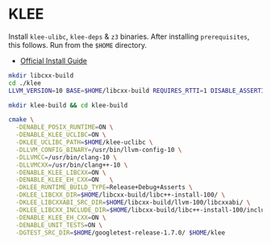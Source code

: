 # KLEE

Install `klee-ulibc`, `klee-deps` & `z3` binaries.
After installing `prerequisites`, this follows. Run from the `$HOME` directory.

- [Official Install Guide](https://github.com/klee/klee.github.io/blob/master/build-llvm9.md)

```bash
mkdir libcxx-build
cd ./klee
LLVM_VERSION=10 BASE=$HOME/libcxx-build REQUIRES_RTTI=1 DISABLE_ASSERTIONS=1 ENABLE_DEBUG=0 ENABLE_OPTIMIZED=1 ./scripts/build/build.sh libcxx

mkdir klee-build && cd klee-build

cmake \
  -DENABLE_POSIX_RUNTIME=ON \
  -DENABLE_KLEE_UCLIBC=ON \
  -DKLEE_UCLIBC_PATH=$HOME/klee-uclibc \
  -DLLVM_CONFIG_BINARY=/usr/bin/llvm-config-10 \
  -DLLVMCC=/usr/bin/clang-10 \
  -DLLVMCXX=/usr/bin/clang++-10 \
  -DENABLE_KLEE_LIBCXX=ON \
  -DENABLE_KLEE_EH_CXX=ON	\
  -DKLEE_RUNTIME_BUILD_TYPE=Release+Debug+Asserts \
  -DKLEE_LIBCXX_DIR=$HOME/libcxx-build/libc++-install-100/ \
  -DKLEE_LIBCXXABI_SRC_DIR=$HOME/libcxx-build/llvm-100/libcxxabi/ \
  -DKLEE_LIBCXX_INCLUDE_DIR=$HOME/libcxx-build/libc++-install-100/include/c++/v1/ \
  -DENABLE_KLEE_EH_CXX=ON \
  -DENABLE_UNIT_TESTS=ON \
  -DGTEST_SRC_DIR=$HOME/googletest-release-1.7.0/ $HOME/klee
```
